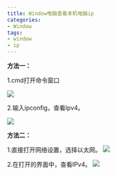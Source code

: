 ```yaml
---
title: Window电脑查看本机电脑ip
categories: 
- Window
tags:
- window
- ip
---
```


 **方法一：**

1.cmd打开命令窗口

![](http://upload-images.jianshu.io/upload_images/2405826-0d21c87a1c476539?imageMogr2/auto-orient/strip%7CimageView2/2/w/1240)

2.输入ipconfig，查看Ipv4。

![](http://upload-images.jianshu.io/upload_images/2405826-66cdcc76681ddbea?imageMogr2/auto-orient/strip%7CimageView2/2/w/1240)

**方法二：**

1.直接打开网络设置，选择以太网。
![](http://upload-images.jianshu.io/upload_images/2405826-9bb446dcf24cd0a1?imageMogr2/auto-orient/strip%7CimageView2/2/w/1240)

2.在打开的界面中，查看IPv4。
![](http://upload-images.jianshu.io/upload_images/2405826-230c287c84aa441b?imageMogr2/auto-orient/strip%7CimageView2/2/w/1240)
